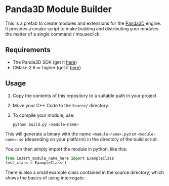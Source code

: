 
# Panda3D Module Builder

This is a prefab to create modules and extensions for the <a href="http://github.com/panda3d/panda3d">Panda3D</a> engine. It provides a cmake script to make building
and distributing your modules the matter of a single command / mouseclick.

## Requirements

- The Panda3D SDK (get it <a href="http://github.com/panda3d/panda3d">here</a>)
- CMake 2.6 or higher (get it <a href="https://cmake.org/download/">here</a>)


## Usage


1. Copy the contents of this repository to a suitable path in your project
2. Move your C++ Code to the `Source/` directory.
3. To compile your module, use:

    ```
    python build.py <module-name>
    ```

This will generate a binary with the name `<module-name>.pyd` or `<module-name>.so` (depending on your platform) in the directory of the build script.

You can then simply import the module in python, like this:

```python
from insert_module_name_here import ExampleClass
test_class = ExampleClass()
```

There is also a small example class contained in the source directory, which shows the
basics of using interrogate.

